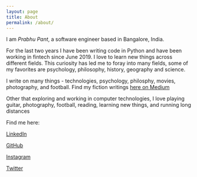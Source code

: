 ```yaml
---
layout: page
title: About
permalink: /about/
---
```


I am *Prabhu Pant*, a software engineer based in Bangalore, India.

For the last two years I have been writing code in Python and have been working in fintech since June 2019. I love to learn new things across different fields. This curiosity has led me to foray into many fields, some of my favorites are psychology, philosophy, history, geography and science.

I write on many things - technologies, psychology, philosphy, movies, photography, and football. Find my fiction writings [here on Medium](https://medium.com/@heyPrabhu)

Other that exploring and working in computer technologies, I love playing guitar, photography, football, reading, learning new things, and running long distances

Find me here:

[LinkedIn](https://www.linkedin.com/in/prabhupant/)

[GitHub](https://github.com/prabhupant)

[Instagram](https://www.instagram.com/prabhupant/)

[Twitter](https://twitter.com/iPrabhuPant)
